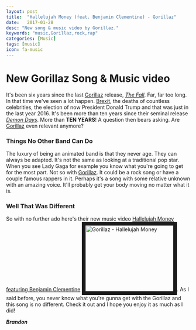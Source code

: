 ```yaml
---
layout: post
title:  "Hallelujah Money (feat. Benjamin Clementine) - Gorillaz"
date:   2017-01-28
desc: "New song & music video by Gorillaz."
keywords: "music,Gorillaz,rock,rap"
categories: [Music]
tags: [music]
icon: fa-music
---
```


# New Gorillaz Song & Music video


It's been six years since the last [Gorillaz](http://gorillaz.com/) release, *[The Fall](http://thefall.gorillaz.com/)*. Far, far too long. In that time we've seen a lot happen. [Brexit](https://en.wikipedia.org/wiki/Brexit), the deaths of countless celebrities, the election of now President Donald Trump and that was just in the last year 2016. It's been more than ten years since their seminal release *[Demon Days](https://en.wikipedia.org/wiki/Demon_Days)*. More than **TEN YEARS**! A question then bears asking. Are [Gorillaz](http://gorillaz.com/) even relevant anymore?

### Things No Other Band Can Do


The luxury of being an animated band is that they never age. They can always be adapted. It's not the same as looking at a traditional pop star. When you see Lady Gaga for example you know what you're going to get for the most part. Not so with [Gorillaz](http://gorillaz.com/). It could be a rock song or have a couple famous rappers in it. Perhaps it's a song with some relative unknown with an amazing voice. It'll probably get your body moving no matter what it is.


### Well That Was Different


So with no further ado here's their new music video [Hallelujah Money featuring Benjamin Clementine](https://youtu.be/CDUrpPvU1_4) <a href="http://www.youtube.com/watch?feature=player_embedded&v=CDUrpPvU1_4
" target="_blank"><img src="http://img.youtube.com/vi/CDUrpPvU1_4/0.jpg"
alt="Gorillaz - Hallelujah Money" width="240" height="180" border="10" /></a>. As I said before, you never know what you're gunna get with the Gorillaz and this song is no different. Check it out and I hope you enjoy it as much as I did!

**_Brandon_**
